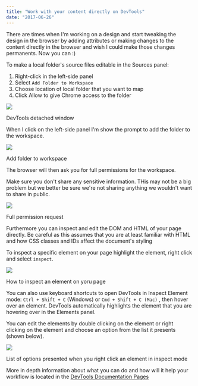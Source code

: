 ```yaml
---
title: "Work with your content directly on DevTools"
date: "2017-06-26"
---
```


There are times when I'm working on a design and start tweaking the design in the browser by adding attributes or making changes to the content directly in the browser and wish I could make those changes permanents. Now you can :)

To make a local folder's source files editable in the Sources panel:

1. Right-click in the left-side panel
2. Select `Add Folder to Workspace`
3. Choose location of local folder that you want to map
4. Click Allow to give Chrome access to the folder

![](//publishing-project.rivendellweb.net/wp-content/uploads/2017/06/workspace-detached-dev-tools-window.png)

DevTools detached window

When I click on the left-side panel I'm show the prompt to add the folder to the workspace.

![](//publishing-project.rivendellweb.net/wp-content/uploads/2017/06/workspaces-add-folder-to-workspace.png)

Add folder to workspace

The browser will then ask you for full permissions for the workspace.

Make sure you don't share any sensitive information. THis may not be a big problem but we better be sure we're not sharing anything we wouldn't want to share in public.

![](//publishing-project.rivendellweb.net/wp-content/uploads/2017/06/workspace-full-access-request.png)

Full permission request

Furthermore you can inspect and edit the DOM and HTML of your page directly. Be careful as this assumes that you are at least familiar with HTML and how CSS classes and IDs affect the document's styling

To inspect a specific element on your page highlight the element, right click and select `inspect`.

![](//publishing-project.rivendellweb.net/wp-content/uploads/2017/06/dom-inspect-mouse-inspect.png)

How to inspect an element on yoru page

You can also use keyboard shortcuts to open DevTools in Inspect Element mode: `Ctrl + Shift + C` (Windows) or `Cmd + Shift + C (Mac)` , then hover over an element. DevTools automatically highlights the element that you are hovering over in the Elements panel.

You can edit the elements by double clicking on the element or right clicking on the element and choose an option from the list it presents (shown below).

![](//publishing-project.rivendellweb.net/wp-content/uploads/2017/06/dom-inspect-right-click-options.png)

List of options presented when you right click an element in inspect mode

More in depth information about what you can do and how will it help your workflow is located in the [DevTools Documentation Pages](https://developers.google.com/web/tools/chrome-devtools/inspect-styles/edit-dom)
